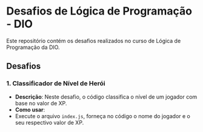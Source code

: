 # Desafios de Lógica de Programação - DIO

Este repositório contém os desafios realizados no curso de Lógica de Programação da DIO.

## Desafios

### 1. Classificador de Nível de Herói
- **Descrição**: Neste desafio, o código classifica o nível de um jogador com base no valor de XP.
- **Como usar**: 
- Execute o arquivo `index.js`, forneça no código o nome do jogador e o seu respectivo valor de XP.
